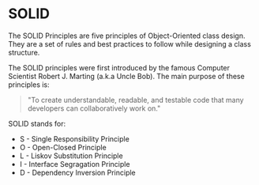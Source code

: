 # SOLID
The SOLID Principles are five principles of Object-Oriented class design. They are a set of rules and best practices to follow while designing a class structure.

The SOLID principles were first introduced by the famous Computer Scientist Robert J. Marting (a.k.a Uncle Bob). The main purpose of these principles is:

> "To create understandable, readable, and testable code that many developers can collaboratively work on."

SOLID stands for:
- S - Single Responsibility Principle
- O - Open-Closed Principle
- L - Liskov Substitution Principle
- I - Interface Segragation Principle
- D - Dependency Inversion Principle